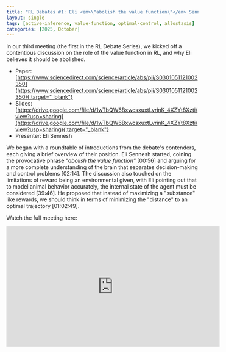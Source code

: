```yaml
---
title: "RL Debates #1: Eli <em>\"abolish the value function\"</em> Sennesh"
layout: single
tags: [active-inference, value-function, optimal-control, allostasis]
categories: [2025, October]
---
```


In our third meeting (the first in the RL Debate Series), we kicked off a contentious discussion on the role of the value function in RL, and why Eli believes it should be abolished.

- Paper: [https://www.sciencedirect.com/science/article/abs/pii/S0301051121002350](https://www.sciencedirect.com/science/article/abs/pii/S0301051121002350){:target="_blank"}
- Slides: [https://drive.google.com/file/d/1wTbQW6BxwcsxuxtLvrinK_4XZYt8Xzti/view?usp=sharing](https://drive.google.com/file/d/1wTbQW6BxwcsxuxtLvrinK_4XZYt8Xzti/view?usp=sharing){:target="_blank"}
- Presenter: Eli Sennesh

We began with a roundtable of introductions from the debate's contenders, each giving a brief overview of their position. Eli Sennesh started, coining the provocative phrase *"abolish the value function"* [00:56] and arguing for a more complete understanding of the brain that separates decision-making and control problems [02:14]. The discussion also touched on the limitations of reward being an environmental given, with Eli pointing out that to model animal behavior accurately, the internal state of the agent must be considered [39:46]. He proposed that instead of maximizing a "substance" like rewards, we should think in terms of minimizing the "distance" to an optimal trajectory [01:02:49].

Watch the full meeting here:

<iframe width="560" height="315" src="https://www.youtube.com/embed/E0A0v53SeQU?si=UfD5_BGD8B8-TFNP" title="YouTube video player" frameborder="0" allow="accelerometer; autoplay; clipboard-write; encrypted-media; gyroscope; picture-in-picture; web-share" referrerpolicy="strict-origin-when-cross-origin" allowfullscreen></iframe>